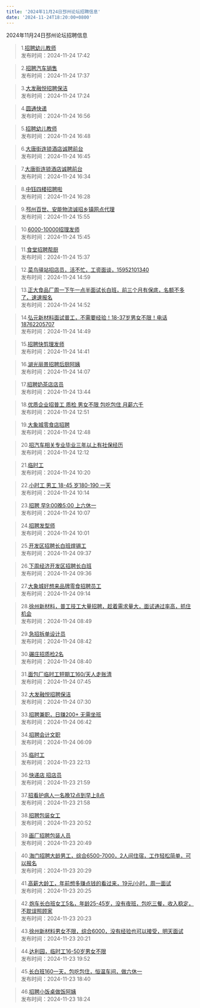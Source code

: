 ```yaml
---
title: '2024年11月24日邳州论坛招聘信息'
date: '2024-11-24T18:20:00+0800'
---
```

2024年11月24日邳州论坛招聘信息
<!--more-->
>1.[招聘幼儿教师](https://www.pzzc.net/forum.php?mod=viewthread&tid=10473188)<br>
>发布时间：2024-11-24 17:42

>2.[招聘汽车销售](https://www.pzzc.net/forum.php?mod=viewthread&tid=10473184)<br>
>发布时间：2024-11-24 17:37

>3.[大发融悦招聘保洁](https://www.pzzc.net/forum.php?mod=viewthread&tid=10473181)<br>
>发布时间：2024-11-24 17:24

>4.[圆通快递](https://www.pzzc.net/forum.php?mod=viewthread&tid=10473176)<br>
>发布时间：2024-11-24 16:56

>5.[招聘幼儿教师](https://www.pzzc.net/forum.php?mod=viewthread&tid=10473173)<br>
>发布时间：2024-11-24 16:48

>6.[大唐街连锁酒店诚聘前台](https://www.pzzc.net/forum.php?mod=viewthread&tid=10473172)<br>
>发布时间：2024-11-24 16:45

>7.[大唐街连锁酒店诚聘前台](https://www.pzzc.net/forum.php?mod=viewthread&tid=10473167)<br>
>发布时间：2024-11-24 16:34

>8.[中钰四楼招聘啦](https://www.pzzc.net/forum.php?mod=viewthread&tid=10473165)<br>
>发布时间：2024-11-24 16:28

>9.[邳州百世、安能物流诚招乡镇网点代理](https://www.pzzc.net/forum.php?mod=viewthread&tid=10473161)<br>
>发布时间：2024-11-24 15:55

>10.[6000-10000招理发师](https://www.pzzc.net/forum.php?mod=viewthread&tid=10473159)<br>
>发布时间：2024-11-24 15:45

>11.[食堂招聘帮厨](https://www.pzzc.net/forum.php?mod=viewthread&tid=10473157)<br>
>发布时间：2024-11-24 15:37

>12.[菜鸟驿站招店员，活不忙，工资面谈，15952101340](https://www.pzzc.net/forum.php?mod=viewthread&tid=10473153)<br>
>发布时间：2024-11-24 14:59

>13.[正大食品厂周一下午一点半面试长白班，前三个月有保底，名额不多了，速速报名](https://www.pzzc.net/forum.php?mod=viewthread&tid=10473151)<br>
>发布时间：2024-11-24 14:52

>14.[弘元新材料面试普工，不需要经验！18-37岁男女不限！电话18762205707](https://www.pzzc.net/forum.php?mod=viewthread&tid=10473150)<br>
>发布时间：2024-11-24 14:49

>15.[招聘快剪理发师](https://www.pzzc.net/forum.php?mod=viewthread&tid=10473147)<br>
>发布时间：2024-11-24 14:41

>16.[湖光丽景招聘后厨阿姨](https://www.pzzc.net/forum.php?mod=viewthread&tid=10473144)<br>
>发布时间：2024-11-24 14:07

>17.[招聘奶茶店店员](https://www.pzzc.net/forum.php?mod=viewthread&tid=10473142)<br>
>发布时间：2024-11-24 13:44

>18.[优质企业招普工 质检 男女不限 包吃包住 月薪六千](https://www.pzzc.net/forum.php?mod=viewthread&tid=10473136)<br>
>发布时间：2024-11-24 12:51

>19.[大象城零食店招聘](https://www.pzzc.net/forum.php?mod=viewthread&tid=10473133)<br>
>发布时间：2024-11-24 12:48

>20.[招汽车相关专业毕业三年以上有社保经历](https://www.pzzc.net/forum.php?mod=viewthread&tid=10473129)<br>
>发布时间：2024-11-24 12:12

>21.[临时工](https://www.pzzc.net/forum.php?mod=viewthread&tid=10473113)<br>
>发布时间：2024-11-24 10:20

>22.[小时工 男工  18-45 岁180-190 一天](https://www.pzzc.net/forum.php?mod=viewthread&tid=10473112)<br>
>发布时间：2024-11-24 10:14

>23.[招聘
早9:00晚5:00
上六休一](https://www.pzzc.net/forum.php?mod=viewthread&tid=10473110)<br>
>发布时间：2024-11-24 10:07

>24.[招聘发型师](https://www.pzzc.net/forum.php?mod=viewthread&tid=10473109)<br>
>发布时间：2024-11-24 10:01

>25.[开发区招聘长白班焊锡工](https://www.pzzc.net/forum.php?mod=viewthread&tid=10473102)<br>
>发布时间：2024-11-24 09:37

>26.[下周经济开发区招聘长白班](https://www.pzzc.net/forum.php?mod=viewthread&tid=10473101)<br>
>发布时间：2024-11-24 09:36

>27.[大象城好想来品牌零食招聘员工](https://www.pzzc.net/forum.php?mod=viewthread&tid=10473097)<br>
>发布时间：2024-11-24 09:14

>28.[徐州新材料，普工技工大量招聘，趁着需求量大，面试通过率高，抓住机会](https://www.pzzc.net/forum.php?mod=viewthread&tid=10473093)<br>
>发布时间：2024-11-24 08:49

>29.[急招拆单设计员](https://www.pzzc.net/forum.php?mod=viewthread&tid=10473091)<br>
>发布时间：2024-11-24 08:42

>30.[碾庄招质检2名](https://www.pzzc.net/forum.php?mod=viewthread&tid=10473089)<br>
>发布时间：2024-11-24 08:40

>31.[面包厂临时工短期工160/天人走账清](https://www.pzzc.net/forum.php?mod=viewthread&tid=10473084)<br>
>发布时间：2024-11-24 07:45

>32.[大发融悦招聘保洁](https://www.pzzc.net/forum.php?mod=viewthread&tid=10473081)<br>
>发布时间：2024-11-24 07:30

>33.[招聘兼职，日赚200+ 无需坐班](https://www.pzzc.net/forum.php?mod=viewthread&tid=10473078)<br>
>发布时间：2024-11-24 06:42

>34.[招聘会计文职](https://www.pzzc.net/forum.php?mod=viewthread&tid=10473074)<br>
>发布时间：2024-11-24 06:09

>35.[临时工](https://www.pzzc.net/forum.php?mod=viewthread&tid=10473065)<br>
>发布时间：2024-11-23 22:13

>36.[快递店 招店员](https://www.pzzc.net/forum.php?mod=viewthread&tid=10473063)<br>
>发布时间：2024-11-23 21:59

>37.[招看护病人一名晚12点到早上8点](https://www.pzzc.net/forum.php?mod=viewthread&tid=10473062)<br>
>发布时间：2024-11-23 21:58

>38.[招聘包装女工](https://www.pzzc.net/forum.php?mod=viewthread&tid=10473060)<br>
>发布时间：2024-11-23 20:52

>39.[画厂招聘包装人员](https://www.pzzc.net/forum.php?mod=viewthread&tid=10473057)<br>
>发布时间：2024-11-23 20:49

>40.[海门招聘大龄男工，综合6500-7000，2人间住宿，工作轻松简单，可以报名](https://www.pzzc.net/forum.php?mod=viewthread&tid=10473055)<br>
>发布时间：2024-11-23 20:29

>41.[高薪大龄工，年前想多赚点钱的看过来，19元/小时，周一面试](https://www.pzzc.net/forum.php?mod=viewthread&tid=10473054)<br>
>发布时间：2024-11-23 20:25

>42.[炮车长白班女工5名，年龄25-45岁，没有夜班，包吃三餐，收入稳定，不耽误照顾家](https://www.pzzc.net/forum.php?mod=viewthread&tid=10473053)<br>
>发布时间：2024-11-23 20:23

>43.[徐州新材料男女不限，综合6000，没有经验也可以接受，明天面试](https://www.pzzc.net/forum.php?mod=viewthread&tid=10473052)<br>
>发布时间：2024-11-23 20:21

>44.[达利园，临时工16-50岁男女不限](https://www.pzzc.net/forum.php?mod=viewthread&tid=10473046)<br>
>发布时间：2024-11-23 19:52

>45.[长白班160一天，包吃包住，恒温车间，做六休一](https://www.pzzc.net/forum.php?mod=viewthread&tid=10473037)<br>
>发布时间：2024-11-23 18:40

>46.[招聘小饭桌做饭阿姨](https://www.pzzc.net/forum.php?mod=viewthread&tid=10473029)<br>
>发布时间：2024-11-23 18:24

